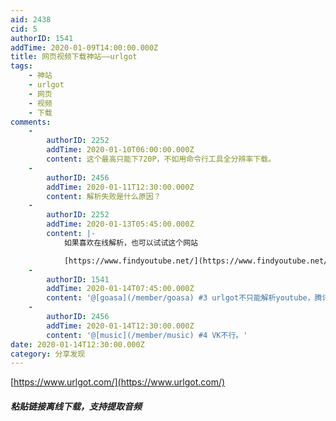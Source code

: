 ```yaml
---
aid: 2438
cid: 5
authorID: 1541
addTime: 2020-01-09T14:00:00.000Z
title: 网页视频下载神站——urlgot
tags:
    - 神站
    - urlgot
    - 网页
    - 视频
    - 下载
comments:
    -
        authorID: 2252
        addTime: 2020-01-10T06:00:00.000Z
        content: 这个最高只能下720P，不如用命令行工具全分辨率下载。
    -
        authorID: 2456
        addTime: 2020-01-11T12:30:00.000Z
        content: 解析失败是什么原因？
    -
        authorID: 2252
        addTime: 2020-01-13T05:45:00.000Z
        content: |-
            如果喜欢在线解析，也可以试试这个网站

            [https://www.findyoutube.net/](https://www.findyoutube.net/)
    -
        authorID: 1541
        addTime: 2020-01-14T07:45:00.000Z
        content: '@[goasa](/member/goasa) #3 urlgot不只能解析youtube，腾讯视频，b站等都可以'
    -
        authorID: 2456
        addTime: 2020-01-14T12:30:00.000Z
        content: '@[music](/member/music) #4 VK不行。'
date: 2020-01-14T12:30:00.000Z
category: 分享发现
---
```


[https://www.urlgot.com/](https://www.urlgot.com/)

##### [](#%E7%B2%98%E8%B4%B4%E9%93%BE%E6%8E%A5%E7%A6%BB%E7%BA%BF%E4%B8%8B%E8%BD%BD-%E6%94%AF%E6%8C%81%E6%8F%90%E5%8F%96%E9%9F%B3%E9%A2%91)粘贴链接离线下载，支持提取音频
